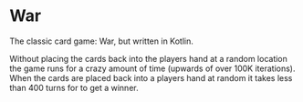 # War

The classic card game: War, but written in Kotlin.  

Without placing the cards back into the players hand
at a random location the game runs for a crazy amount
of time (upwards of over 100K iterations). When the
cards are placed back into a players hand at random
it takes less than 400 turns for to get a winner.
